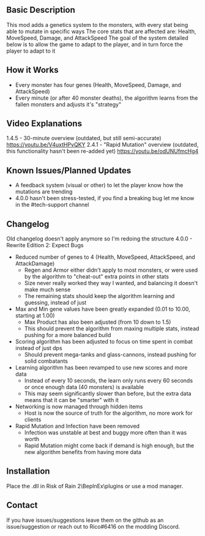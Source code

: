 ﻿Basic Description
------------
This mod adds a genetics system to the monsters, with every stat being able to mutate in specific ways
The core stats that are affected are: Health, MoveSpeed, Damage, and AttackSpeed
The goal of the system detailed below is to allow the game to adapt to the player, and in turn force the player to adapt to it

How it Works
------------
- Every monster has four genes (Health, MoveSpeed, Damage, and AttackSpeed)
- Every minute (or after 40 monster deaths), the algorithm learns from the fallen monsters and adjusts it's "strategy"

Video Explanations
------------
1.4.5 - 30-minute overview (outdated, but still semi-accurate)
	https://youtu.be/V4uxtHPvQKY
2.4.1 - "Rapid Mutation" overview (outdated, this functionality hasn't been re-added yet)
	https://youtu.be/odUNUfmcHg4

Known Issues/Planned Updates
------------
- A feedback system (visual or other) to let the player know how the mutations are trending
- 4.0.0 hasn't been stress-tested, if you find a breaking bug let me know in the #tech-support channel

Changelog
-----------
Old changelog doesn't apply anymore so I'm redoing the structure
4.0.0 - Rewrite Edition 2: Expect Bugs
- Reduced number of genes to 4 (Health, MoveSpeed, AttackSpeed, and AttackDamage)
	- Regen and Armor either didn't apply to most monsters, or were used by the algorithm to "cheat-out" extra points in other stats
	- Size never really worked they way I wanted, and balancing it doesn't make much sense
	- The remaining stats should keep the algorithm learning and guessing, instead of just
- Max and Min gene values have been greatly expanded (0.01 to 10.00, starting at 1.00)
	- Max Product has also been adjusted (from 10 down to 1.5)
	- This should prevent the algorithm from maxing multiple stats, instead pushing for a more balanced build
- Scoring algorithm has been adjusted to focus on time spent in combat instead of just dps
	- Should prevent mega-tanks and glass-cannons, instead pushing for solid combatants
- Learning algorithm has been revamped to use new scores and more data
	- Instead of every 10 seconds, the learn only runs every 60 seconds or once enough data (40 monsters) is available
	- This may seem significantly slower than before, but the extra data means that it can be "smarter" with it
- Networking is now managed through hidden items
	- Host is now the source of truth for the algorithm, no more work for clients
- Rapid Mutation and Infection have been removed
	- Infection was unstable at best and buggy more often than it was worth
	- Rapid Mutation might come back if demand is high enough, but the new algorithm benefits from having more data

Installation
------------
Place the .dll in Risk of Rain 2\BepInEx\plugins or use a mod manager.

Contact
------------
If you have issues/suggestions leave them on the github as an issue/suggestion or reach out to Rico#6416 on the modding Discord.
